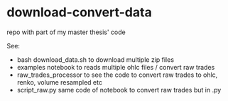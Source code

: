 # download-convert-data
repo with part of my master thesis' code

See: 
- bash download_data.sh to download multiple zip files
- examples notebook to reads multiple ohlc files / convert raw trades
- raw_trades_processor to see the code to convert raw trades to ohlc, renko, volume resampled etc
- script_raw.py same code of notebook to convert raw trades but in .py